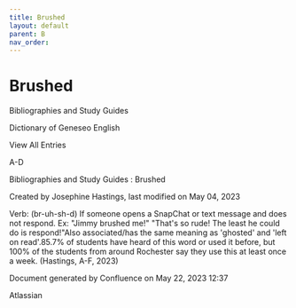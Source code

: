 ```yaml
---
title: Brushed
layout: default
parent: B
nav_order:
---
```


# Brushed

Bibliographies and Study Guides

Dictionary of Geneseo English

View All Entries

A-D

Bibliographies and Study Guides : Brushed

Created by  Josephine Hastings, last modified on May 04, 2023

Verb: (br-uh-sh-d) If someone opens a SnapChat or text message and does not respond. Ex: &quot;Jimmy brushed me!&quot; &quot;That's so rude! The least he could do is respond!&quot;Also associated/has the same meaning as 'ghosted' and 'left on read'.85.7% of students have heard of this word or used it before, but 100% of the students from around Rochester say they use this at least once a week. (Hastings, A-F, 2023)

Document generated by Confluence on May 22, 2023 12:37

Atlassian

